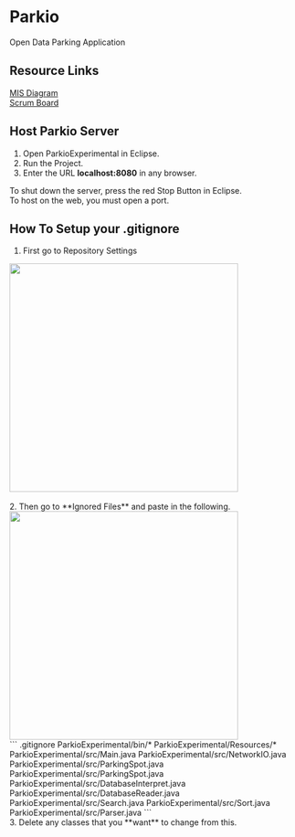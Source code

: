 # Parkio
Open Data Parking Application

## Resource Links
[MIS Diagram](https://drive.google.com/file/d/0B8ohLaKI3E34WWJiMTZoXzJDRW8/view?usp=sharing)  
[Scrum Board](https://docs.google.com/spreadsheets/d/1sUa28KUN1ykEFEPOIGM65aQhVDkCDwWeD_3fIcSy97g/edit?usp=sharing)

## Host Parkio Server
1. Open ParkioExperimental in Eclipse.
2. Run the Project.
3. Enter the URL **localhost:8080** in any browser.

To shut down the server, press the red Stop Button in Eclipse.  
To host on the web, you must open a port.

## How To Setup your .gitignore
1. First go to Repository Settings  
<img src="http://s24.postimg.org/k83h0bhut/Screen_Shot_2016_03_07_at_12_40_18_AM.png"  width="400">  
<br><br>
2. Then go to **Ignored Files** and paste in the following.  
<img src="http://s18.postimg.org/b1b9b5q15/Screen_Shot_2016_03_07_at_12_40_33_AM.png" width="400"> 
<br>
```
.gitignore
ParkioExperimental/bin/*
ParkioExperimental/Resources/*
ParkioExperimental/src/Main.java
ParkioExperimental/src/NetworkIO.java
ParkioExperimental/src/ParkingSpot.java
ParkioExperimental/src/ParkingSpot.java
ParkioExperimental/src/DatabaseInterpret.java
ParkioExperimental/src/DatabaseReader.java
ParkioExperimental/src/Search.java
ParkioExperimental/src/Sort.java
ParkioExperimental/src/Parser.java
```
<br>
3. Delete any classes that you **want** to change from this.
